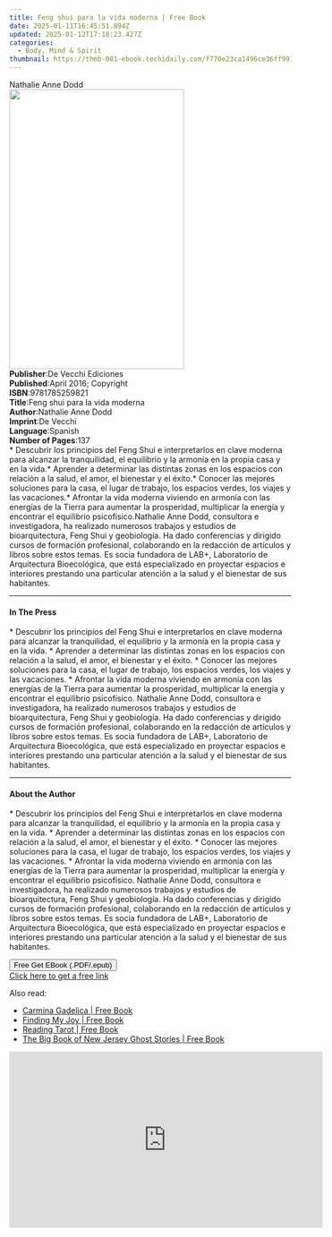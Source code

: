 ```yaml
---
title: Feng shui para la vida moderna | Free Book
date: 2025-01-11T16:45:51.894Z
updated: 2025-01-12T17:18:23.427Z
categories:
  - Body, Mind & Spirit
thumbnail: https://thmb-001-ebook.techidaily.com/f770e23ca1496ce36ff99171be99f5a042e4bdfcf994b2474bd67e1d74184cdb.jpg
---
```

<main id="book-container">
  <div class="flex flex-col">
    <div class="book-brief flex-1 py-6 px-4 sm:p-6 md:py-10 md:px-8">
      <!-- brief-->
      <div class="book-brief-main">Nathalie Anne Dodd</div>
    </div>
    <div
      class="book-meta-info flex-1 grid gap-4 col-start-1 col-end-3 row-start-1 sm:mb-6 sm:grid-cols-4 lg:gap-6 lg:col-start-2 lg:row-end-6 lg:row-span-6 lg:mb-0"
    >
      <div
        class="book-meta-info-left place-content-center mt-4 p-4 text-sm leading-6 col-start-2 col-span-2 dark:text-slate-400"
      >
        <img
          class="w-full h-500 object-cover rounded-lg sm:h-255 sm:col-span-2 lg:col-span-full"
          src="https://img-001-ebook.techidaily.com/6429b4e3cbfe8ef5a1f2eca0a89d0427a6efb677c3e5fbf09362ae0ad2a43967.jpg"
          alt=""
          width="312"
          height="500"
        />
      </div>
      <div
        class="book-meta-info-right mt-2 col-start-1 row-start-2 col-span-3 self-center"
      >
        <!-- meta data  -->
        <div class="flex flex-col px-4 md:px-8">
          <div class="flex-1">
            <strong>Publisher</strong>:<span class="px-2"
              >De Vecchi Ediciones</span
            >
          </div>
          <div class="flex-1">
            <strong>Published</strong>:<span class="px-2"
              >April 2016; Copyright</span
            >
          </div>
          <div class="flex-1">
            <strong>ISBN</strong>:<span class="px-2">9781785259821</span>
          </div>
          <div class="flex-1">
            <strong>Title</strong>:<span class="px-2"
              >Feng shui para la vida moderna</span
            >
          </div>
          <div class="flex-1">
            <strong>Author</strong>:<span class="px-2">Nathalie Anne Dodd</span>
          </div>
          <div class="flex-1">
            <strong>Imprint</strong>:<span class="px-2">De Vecchi</span>
          </div>
          <div class="flex-1">
            <strong>Language</strong>:<span class="px-2">Spanish</span>
          </div>
          <div class="flex-1">
            <strong>Number of Pages</strong>:<span class="px-2">137</span>
          </div>
        </div>
      </div>
    </div>
    <div class="book-description flex-1 py-6 px-4 sm:p-6 md:py-10 md:px-8">
      <div class="book-description-main">
        <div accordion-content="" id="description">
          * Descubrir los principios del Feng Shui e interpretarlos en clave
          moderna para alcanzar la tranquilidad, el equilibrio y la armonía en
          la propia casa y en la vida.* Aprender a determinar las distintas
          zonas en los espacios con relación a la salud, el amor, el bienestar y
          el éxito.* Conocer las mejores soluciones para la casa, el lugar de
          trabajo, los espacios verdes, los viajes y las vacaciones.* Afrontar
          la vida moderna viviendo en armonía con las energías de la Tierra para
          aumentar la prosperidad, multiplicar la energía y encontrar el
          equilibrio psicofísico.Nathalie Anne Dodd, consultora e investigadora,
          ha realizado numerosos trabajos y estudios de bioarquitectura, Feng
          Shui y geobiología. Ha dado conferencias y dirigido cursos de
          formación profesional, colaborando en la redacción de artículos y
          libros sobre estos temas. Es socia fundadora de LAB+, Laboratorio de
          Arquitectura Bioecológica, que está especializado en proyectar
          espacios e interiores prestando una particular atención a la salud y
          el bienestar de sus habitantes.
        </div>
      </div>
    </div>
    <div class="book-excerpts flex-1 py-6 px-4 sm:p-6 md:py-10 md:px-8">
      <!-- excerpts-->
      <div class="book-excerpts-main">
        <hr />
        <h4 class="placeholder placeholder-heading">
          <span>In The Press</span>
        </h4>
        <p>
          * Descubrir los principios del Feng Shui e interpretarlos en clave
          moderna para alcanzar la tranquilidad, el equilibrio y la armonía en
          la propia casa y en la vida. * Aprender a determinar las distintas
          zonas en los espacios con relación a la salud, el amor, el bienestar y
          el éxito. * Conocer las mejores soluciones para la casa, el lugar de
          trabajo, los espacios verdes, los viajes y las vacaciones. * Afrontar
          la vida moderna viviendo en armonía con las energías de la Tierra para
          aumentar la prosperidad, multiplicar la energía y encontrar el
          equilibrio psicofísico. Nathalie Anne Dodd, consultora e
          investigadora, ha realizado numerosos trabajos y estudios de
          bioarquitectura, Feng Shui y geobiología. Ha dado conferencias y
          dirigido cursos de formación profesional, colaborando en la redacción
          de artículos y libros sobre estos temas. Es socia fundadora de LAB+,
          Laboratorio de Arquitectura Bioecológica, que está especializado en
          proyectar espacios e interiores prestando una particular atención a la
          salud y el bienestar de sus habitantes.
        </p>
      </div>
    </div>
    <div class="book-about-author flex-1 py-6 px-4 sm:p-6 md:py-10 md:px-8">
      <!-- about author-->
      <div class="book-main-author-main">
        <hr />
        <h4 class="placeholder placeholder-heading">
          <span>About the Author</span>
        </h4>
        <p>
          * Descubrir los principios del Feng Shui e interpretarlos en clave
          moderna para alcanzar la tranquilidad, el equilibrio y la armonía en
          la propia casa y en la vida. * Aprender a determinar las distintas
          zonas en los espacios con relación a la salud, el amor, el bienestar y
          el éxito. * Conocer las mejores soluciones para la casa, el lugar de
          trabajo, los espacios verdes, los viajes y las vacaciones. * Afrontar
          la vida moderna viviendo en armonía con las energías de la Tierra para
          aumentar la prosperidad, multiplicar la energía y encontrar el
          equilibrio psicofísico. Nathalie Anne Dodd, consultora e
          investigadora, ha realizado numerosos trabajos y estudios de
          bioarquitectura, Feng Shui y geobiología. Ha dado conferencias y
          dirigido cursos de formación profesional, colaborando en la redacción
          de artículos y libros sobre estos temas. Es socia fundadora de LAB+,
          Laboratorio de Arquitectura Bioecológica, que está especializado en
          proyectar espacios e interiores prestando una particular atención a la
          salud y el bienestar de sus habitantes.
        </p>
      </div>
    </div>
    <div class="book-free-get flex-1 py-6 px-4 sm:p-6 md:py-10 md:px-8">
      <button
        id="btn-free-get"
        class="bg-blue-500 hover:bg-blue-700 text-white font-bold py-2 px-4 rounded"
      >
        Free Get EBook (.PDF/.epub)
      </button>
      <div id="countdown-display" class="px-2 text-lg mt-2"></div>
      <a
        id="free-link"
        class="hidden bg-blue-500 hover:bg-blue-700 text-white font-bold py-2 px-4 rounded"
        href="https://www.ebooks.com/en-us/book/2593896/feng-shui-para-la-vida-moderna/nathalie-anne-dodd/"
        target="_blank"
        >Click here to get a free link</a
      >
    </div>
    <script>
      let countdownTime = 0;
      let countdownInterval = null;
      document
        .getElementById('btn-free-get')
        .addEventListener('click', startCountdown);
      function startCountdown() {
        countdownTime = new Date().getTime() + 60000 * 3;
        countdownInterval = setInterval(updateCountdown, 1000);
        document.getElementById('btn-free-get').disabled = true;
        document
          .getElementById('btn-free-get')
          .classList.add('bg-gray-500', 'cursor-not-allowed');
      }
      function updateCountdown() {
        let currentTime = new Date().getTime();
        let timeLeft = countdownTime - currentTime;
        let secondsLeft = Math.floor(timeLeft / 1000);
        document.getElementById('countdown-display').innerHTML =
          `Remaining time: ${secondsLeft} seconds.`;
        if (secondsLeft <= 0) {
          clearInterval(countdownInterval);
          document.getElementById('btn-free-get').classList.add('hidden');
          document.getElementById('free-link').classList.remove('hidden');
          document.getElementById('countdown-display').innerHTML = '';
        }
      }
    </script>
  </div>
</main>

<ins class="adsbygoogle"
      style="display:block"
      data-ad-client="ca-pub-7571918770474297"
      data-ad-slot="8358498916"
      data-ad-format="auto"
      data-full-width-responsive="true"></ins>
    

<span class="atpl-alsoreadstyle">Also read:</span>
<div><ul>
<li><a href="https://novels-ebooks.techidaily.com/211191287-9781782509219-carmina-gadelica/"><u>Carmina Gadelica | Free Book</u></a></li>
<li><a href="https://novels-ebooks.techidaily.com/211190601-9798891301313-finding-my-joy/"><u>Finding My Joy | Free Book</u></a></li>
<li><a href="https://novels-ebooks.techidaily.com/211189850-9798886740103-reading-tarot/"><u>Reading Tarot | Free Book</u></a></li>
<li><a href="https://novels-ebooks.techidaily.com/211190891-9780811749688-the-big-book-of-new-jersey-ghost-stories/"><u>The Big Book of New Jersey Ghost Stories | Free Book</u></a></li>
</ul></div>

<!-- affiliate ads begin -->
<iframe width="560" height="315" src="https://www.youtube.com/embed/E1ax-vnGdeo?si=bgTkOhOEwDTlRQE3" title="YouTube video player" frameborder="0" allow="accelerometer; autoplay; clipboard-write; encrypted-media; gyroscope; picture-in-picture; web-share" referrerpolicy="strict-origin-when-cross-origin" allowfullscreen></iframe>
<!-- affiliate ads end -->

